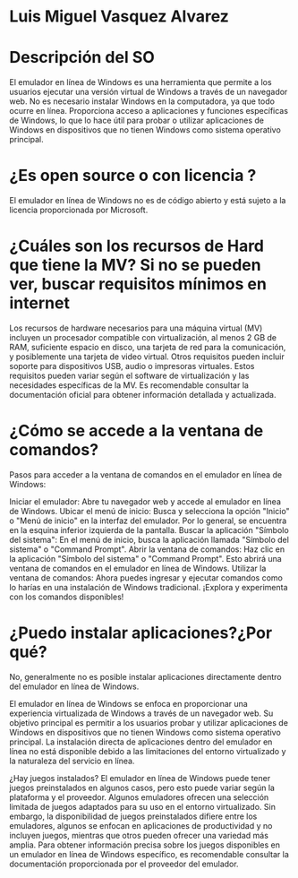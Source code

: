 # Luis Miguel Vasquez Alvarez

# Descripción del SO

El emulador en línea de Windows es una herramienta que permite a los usuarios ejecutar una versión virtual de Windows a través de un navegador web. No es necesario instalar Windows en la computadora, ya que todo ocurre en línea. Proporciona acceso a aplicaciones y funciones específicas de Windows, lo que lo hace útil para probar o utilizar aplicaciones de Windows en dispositivos que no tienen Windows como sistema operativo principal.

# ¿Es open source o con licencia ?

El emulador en línea de Windows no es de código abierto y está sujeto a la licencia proporcionada por Microsoft.

# ¿Cuáles son los recursos de Hard que tiene la MV? Si no se pueden ver, buscar requisitos mínimos en internet

Los recursos de hardware necesarios para una máquina virtual (MV) incluyen un procesador compatible con virtualización, al menos 2 GB de RAM, suficiente espacio en disco, una tarjeta de red para la comunicación, y posiblemente una tarjeta de video virtual. Otros requisitos pueden incluir soporte para dispositivos USB, audio o impresoras virtuales. Estos requisitos pueden variar según el software de virtualización y las necesidades específicas de la MV. Es recomendable consultar la documentación oficial para obtener información detallada y actualizada.

# ¿Cómo se accede a la ventana de comandos?

Pasos para acceder a la ventana de comandos en el emulador en línea de Windows:

Iniciar el emulador: Abre tu navegador web y accede al emulador en línea de Windows.
Ubicar el menú de inicio: Busca y selecciona la opción "Inicio" o "Menú de inicio" en la interfaz del emulador. Por lo general, se encuentra en la esquina inferior izquierda de la pantalla.
Buscar la aplicación "Símbolo del sistema": En el menú de inicio, busca la aplicación llamada "Símbolo del sistema" o "Command Prompt".
Abrir la ventana de comandos: Haz clic en la aplicación "Símbolo del sistema" o "Command Prompt". Esto abrirá una ventana de comandos en el emulador en línea de Windows.
Utilizar la ventana de comandos: Ahora puedes ingresar y ejecutar comandos como lo harías en una instalación de Windows tradicional. ¡Explora y experimenta con los comandos disponibles!

# ¿Puedo instalar aplicaciones?¿Por qué?

No, generalmente no es posible instalar aplicaciones directamente dentro del emulador en línea de Windows.

El emulador en línea de Windows se enfoca en proporcionar una experiencia virtualizada de Windows a través de un navegador web. Su objetivo principal es permitir a los usuarios probar y utilizar aplicaciones de Windows en dispositivos que no tienen Windows como sistema operativo principal. La instalación directa de aplicaciones dentro del emulador en línea no está disponible debido a las limitaciones del entorno virtualizado y la naturaleza del servicio en línea.

¿Hay juegos instalados?
El emulador en línea de Windows puede tener juegos preinstalados en algunos casos, pero esto puede variar según la plataforma y el proveedor. Algunos emuladores ofrecen una selección limitada de juegos adaptados para su uso en el entorno virtualizado. Sin embargo, la disponibilidad de juegos preinstalados difiere entre los emuladores, algunos se enfocan en aplicaciones de productividad y no incluyen juegos, mientras que otros pueden ofrecer una variedad más amplia. Para obtener información precisa sobre los juegos disponibles en un emulador en línea de Windows específico, es recomendable consultar la documentación proporcionada por el proveedor del emulador.
